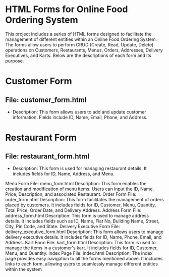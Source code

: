 # HTML Forms for Online Food Ordering System

This project includes a series of HTML forms designed to facilitate the management of different entities within an Online Food Ordering System. The forms allow users to perform CRUD (Create, Read, Update, Delete) operations on Customers, Restaurants, Menus, Orders, Addresses, Delivery Executives, and Karts. Below are the descriptions of each form and its purpose.

# Customer Form
## File: customer_form.html
<ul>
<li>Description: This form allows users to add and update customer information. Fields include ID, Name, Email, Phone, and Address.</li>
</ul>

# Restaurant Form
## File: restaurant_form.html
<ul>
<li>Description: This form is used for managing restaurant details. It includes fields for ID, Name, Address, and Menu.</li>
</ul>

Menu Form
File: menu_form.html
Description: This form enables the creation and modification of menu items. Users can input the ID, Name, Price, Description, and associated Restaurant.
Order Form
File: order_form.html
Description: This form facilitates the management of orders placed by customers. It includes fields for ID, Customer, Menu, Quantity, Total Price, Order Date, and Delivery Address.
Address Form
File: address_form.html
Description: This form is used to manage address details. It includes fields such as ID, Name, Flat No, Building Name, Street, City, Pin Code, and State.
Delivery Executive Form
File: delivery_executive_form.html
Description: This form allows users to manage delivery executive details. It includes fields for ID, Name, Phone, Email, and Address.
Kart Form
File: kart_form.html
Description: This form is used to manage the items in a customer's kart. It includes fields for ID, Customer, Menu, and Quantity.
Index Page
File: index.html
Description: The index page provides easy navigation to all the forms mentioned above. It includes links to each form, allowing users to seamlessly manage different entities within the system